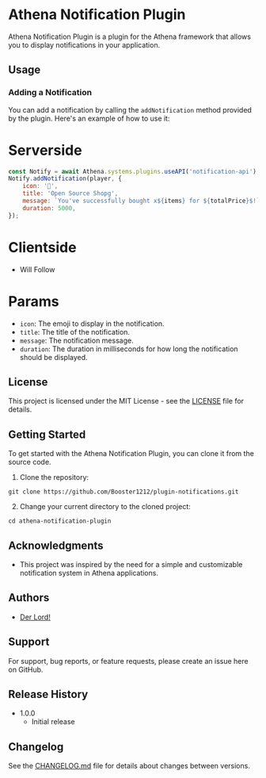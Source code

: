 # Athena Notification Plugin

Athena Notification Plugin is a plugin for the Athena framework that allows you to display notifications in your application.

## Usage

### Adding a Notification

You can add a notification by calling the `addNotification` method provided by the plugin. Here's an example of how to use it:

# Serverside

```javascript
const Notify = await Athena.systems.plugins.useAPI('notification-api');
Notify.addNotification(player, {
    icon: '🤑',
    title: 'Open Source Shopg',
    message: `You've successfully bought x${items} for ${totalPrice}$!`,
    duration: 5000,
});
```

# Clientside

-   Will Follow

# Params

-   `icon`: The emoji to display in the notification.
-   `title`: The title of the notification.
-   `message`: The notification message.
-   `duration`: The duration in milliseconds for how long the notification should be displayed.

## License

This project is licensed under the MIT License - see the [LICENSE](LICENSE) file for details.

## Getting Started

To get started with the Athena Notification Plugin, you can clone it from the source code.

1. Clone the repository:

```shell
git clone https://github.com/Booster1212/plugin-notifications.git
```

2. Change your current directory to the cloned project:

```shell
cd athena-notification-plugin
```

## Acknowledgments

-   This project was inspired by the need for a simple and customizable notification system in Athena applications.

## Authors

-   [Der Lord!](https://github.com/Booster1212)

## Support

For support, bug reports, or feature requests, please create an issue here on GitHub.

## Release History

-   1.0.0
    -   Initial release

## Changelog

See the [CHANGELOG.md](CHANGELOG.md) file for details about changes between versions.
